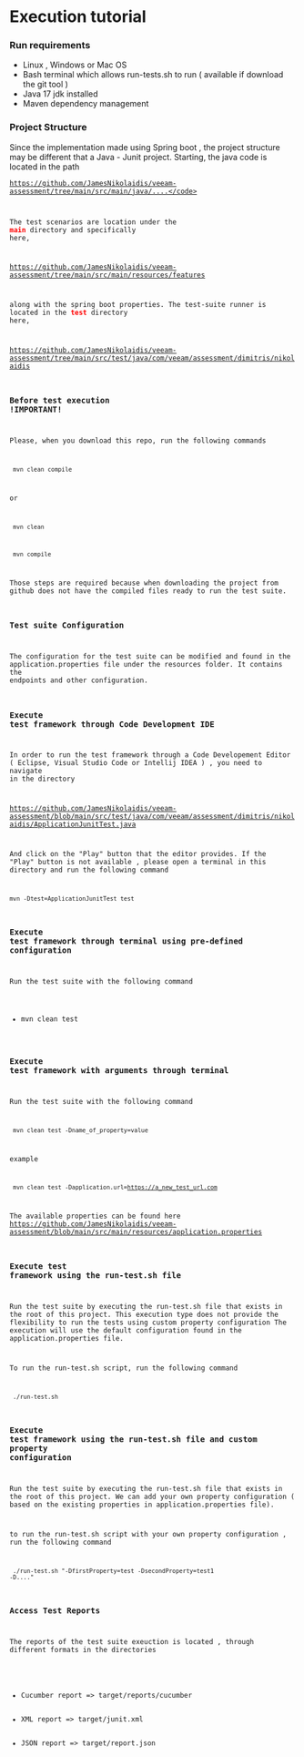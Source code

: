 # Execution tutorial

### Run requirements 

<ul>
  <li>Linux , Windows or Mac OS</li>
  <li>Bash terminal which allows run-tests.sh to run ( available if download the git tool )</li>
  <li>Java 17 jdk installed</li>
  <li>Maven dependency management</li>
</ul>

### Project Structure
Since the implementation made using Spring boot , the project structure may be different that a Java - Junit project.
Starting, the java code is located in the path 

<code>https://github.com/JamesNikolaidis/veeam-assessment/tree/main/src/main/java/....</code>

The test scenarios are location under the <b style='color:red !important;'>main</b> directory and specifically here, 

<a>https://github.com/JamesNikolaidis/veeam-assessment/tree/main/src/main/resources/features</a> 

along with the spring boot properties.
The test-suite runner is located in the <b style='color:red !important;'>test</b> directory here, 

<a>https://github.com/JamesNikolaidis/veeam-assessment/tree/main/src/test/java/com/veeam/assessment/dimitris/nikolaidis</a> 

### Before test execution !IMPORTANT! 
Please, when you download this repo, run the following commands 

<code> mvn clean compile </code> 

or 

<code> mvn clean </code>

<code> mvn compile </code> 

Those steps are required because when downloading the project from github does not have the compiled files ready to run the test suite. 

### Test suite Configuration
The configuration for the test suite can be modified and found in the application.properties file under the resources folder.
It contains the endpoints and other configuration.

### Execute test framework through Code Development IDE
In order to run the test framework through a Code Developement Editor ( Eclipse, Visual Studio Code or Intellij IDEA ) , you need to navigate in the directory

<a>https://github.com/JamesNikolaidis/veeam-assessment/blob/main/src/test/java/com/veeam/assessment/dimitris/nikolaidis/ApplicationJunitTest.java</a>

And click on the "Play" button that the editor provides.
If the "Play" button is not available , please open a terminal in this directory and run the following command

<code>mvn -Dtest=ApplicationJunitTest  test </code>

### Execute test framework through terminal using pre-defined configuration
Run the test suite with the following command

* mvn clean test


### Execute test framework with arguments through terminal
Run the test suite with the following command

<code> mvn clean test -Dname_of_property=value</code>

example

<code> mvn clean test -Dapplication.url=https://a_new_test_url.com</code>

The available properties can be found here <a>https://github.com/JamesNikolaidis/veeam-assessment/blob/main/src/main/resources/application.properties</a>


### Execute test framework using the run-test.sh file
Run the test suite by executing the run-test.sh file that exists in the root of this project.
This execution type does not provide the flexibility to run the tests using custom property configuration
The execution will use the default configuration found in the application.properties file. 

To run the run-test.sh script, run the following command 

<code> ./run-test.sh</code> 

### Execute test framework using the run-test.sh file and custom property configuration
Run the test suite by executing the run-test.sh file that exists in the root of this project.
We can add your own property configuration ( based on the existing properties in application.properties file).

to run the run-test.sh script with your own property configuration , run the following command

<code> ./run-test.sh "-DfirstProperty=test -DsecondProperty=test1 -D...."     </code> 

### Access Test Reports
The reports of the test suite exeuction is located , through different formats in the directories
<ul>
  <li>Cucumber report => target/reports/cucumber</li>
  <li>XML report => target/junit.xml</li>
  <li>JSON report => target/report.json</li>
</ul>


